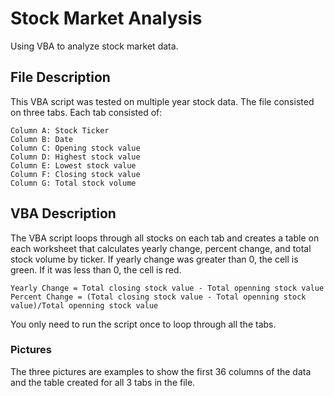 # Stock Market Analysis
Using VBA to analyze stock market data.

## File Description
This VBA script was tested on multiple year stock data. The file consisted on three tabs. Each tab consisted of: 

    Column A: Stock Ticker
    Column B: Date
    Column C: Opening stock value
    Column D: Highest stock value
    Column E: Lowest stock value
    Column F: Closing stock value
    Column G: Total stock volume
   
## VBA Description
The VBA script loops through all stocks on each tab and creates a table on each worksheet that calculates yearly 
change, percent change, and total stock volume by ticker. If yearly change was greater than 0, the cell is green. If it 
was less than 0, the cell is red.

    Yearly Change = Total closing stock value - Total openning stock value
    Percent Change = (Total closing stock value - Total openning stock value)/Total openning stock value

You only need to run the script once to loop through all the tabs.

### Pictures
The three pictures are examples to show the first 36 columns of the data and the table created for all 3 tabs in the file.
